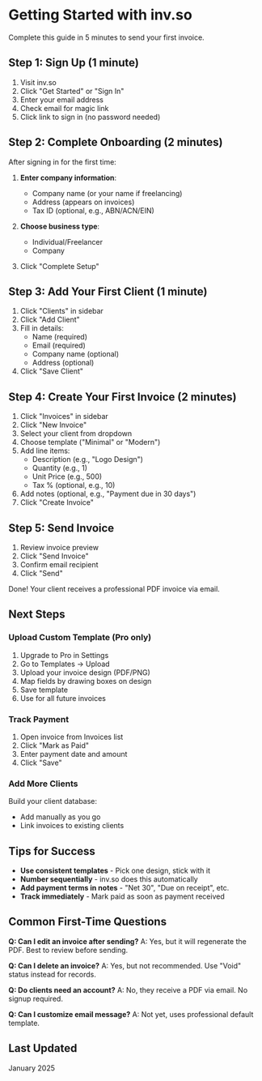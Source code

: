 # Getting Started with inv.so

Complete this guide in 5 minutes to send your first invoice.

## Step 1: Sign Up (1 minute)

1. Visit inv.so
2. Click "Get Started" or "Sign In"
3. Enter your email address
4. Check email for magic link
5. Click link to sign in (no password needed)

## Step 2: Complete Onboarding (2 minutes)

After signing in for the first time:

1. **Enter company information**:
   - Company name (or your name if freelancing)
   - Address (appears on invoices)
   - Tax ID (optional, e.g., ABN/ACN/EIN)

2. **Choose business type**:
   - Individual/Freelancer
   - Company

3. Click "Complete Setup"

## Step 3: Add Your First Client (1 minute)

1. Click "Clients" in sidebar
2. Click "Add Client"
3. Fill in details:
   - Name (required)
   - Email (required)
   - Company name (optional)
   - Address (optional)
4. Click "Save Client"

## Step 4: Create Your First Invoice (2 minutes)

1. Click "Invoices" in sidebar
2. Click "New Invoice"
3. Select your client from dropdown
4. Choose template ("Minimal" or "Modern")
5. Add line items:
   - Description (e.g., "Logo Design")
   - Quantity (e.g., 1)
   - Unit Price (e.g., 500)
   - Tax % (optional, e.g., 10)
6. Add notes (optional, e.g., "Payment due in 30 days")
7. Click "Create Invoice"

## Step 5: Send Invoice

1. Review invoice preview
2. Click "Send Invoice"
3. Confirm email recipient
4. Click "Send"

Done! Your client receives a professional PDF invoice via email.

## Next Steps

### Upload Custom Template (Pro only)

1. Upgrade to Pro in Settings
2. Go to Templates → Upload
3. Upload your invoice design (PDF/PNG)
4. Map fields by drawing boxes on design
5. Save template
6. Use for all future invoices

### Track Payment

1. Open invoice from Invoices list
2. Click "Mark as Paid"
3. Enter payment date and amount
4. Click "Save"

### Add More Clients

Build your client database:
- Add manually as you go
- Link invoices to existing clients

## Tips for Success

- **Use consistent templates** - Pick one design, stick with it
- **Number sequentially** - inv.so does this automatically
- **Add payment terms in notes** - "Net 30", "Due on receipt", etc.
- **Track immediately** - Mark paid as soon as payment received

## Common First-Time Questions

**Q: Can I edit an invoice after sending?**
A: Yes, but it will regenerate the PDF. Best to review before sending.

**Q: Can I delete an invoice?**
A: Yes, but not recommended. Use "Void" status instead for records.

**Q: Do clients need an account?**
A: No, they receive a PDF via email. No signup required.

**Q: Can I customize email message?**
A: Not yet, uses professional default template.

## Last Updated

January 2025
